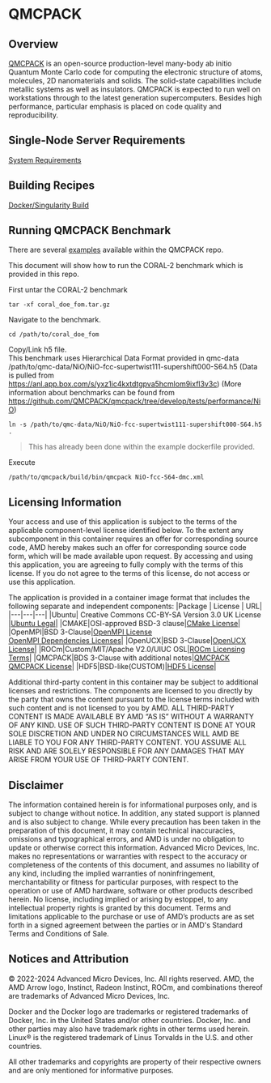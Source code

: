 # QMCPACK


## Overview
[QMCPACK](https://github.com/QMCPACK/qmcpack) is an open-source production-level many-body ab initio Quantum Monte Carlo code for computing the electronic structure of atoms, molecules, 2D nanomaterials and solids. The solid-state capabilities include metallic systems as well as insulators. QMCPACK is expected to run well on workstations through to the latest generation supercomputers. Besides high performance, particular emphasis is placed on code quality and reproducibility.



## Single-Node Server Requirements
[System Requirements](/README.md#single-node-server-requirements) 


## Building Recipes
[Docker/Singularity Build](/qmcpack/docker/)

## Running QMCPACK Benchmark
There are several [examples](https://github.com/QMCPACK/qmcpack/tree/develop/examples) available within the QMCPACK repo.

This document will show how to run the CORAL-2 benchmark which is provided in this repo.

First untar the CORAL-2 benchmark
```
tar -xf coral_doe_fom.tar.gz
```
Navigate to the benchmark. 
```
cd /path/to/coral_doe_fom 
```
Copy/Link h5 file.  
This benchmark uses Hierarchical Data Format provided in qmc-data /path/to/qmc-data/NiO/NiO-fcc-supertwist111-supershift000-S64.h5 
(Data is pulled from https://anl.app.box.com/s/yxz1ic4kxtdtgpva5hcmlom9ixfl3v3c)
(More information about benchmarks can be found from https://github.com/QMCPACK/qmcpack/tree/develop/tests/performance/NiO)
```
ln -s /path/to/qmc-data/NiO/NiO-fcc-supertwist111-supershift000-S64.h5 .
```
> This has already been done within the example dockerfile provided. 

Execute  
```
/path/to/qmcpack/build/bin/qmcpack NiO-fcc-S64-dmc.xml
```
## Licensing Information
Your access and use of this application is subject to the terms of the applicable component-level license identified below. To the extent any subcomponent in this container requires an offer for corresponding source code, AMD hereby makes such an offer for corresponding source code form, which will be made available upon request. By accessing and using this application, you are agreeing to fully comply with the terms of this license. If you do not agree to the terms of this license, do not access or use this application.

The application is provided in a container image format that includes the following separate and independent components: 
|Package | License | URL|
|---|---|---|
|Ubuntu| Creative Commons CC-BY-SA Version 3.0 UK License |[Ubuntu Legal](https://ubuntu.com/legal)|
|CMAKE|OSI-approved BSD-3 clause|[CMake License](https://cmake.org/licensing/)|
|OpenMPI|BSD 3-Clause|[OpenMPI License](https://www-lb.open-mpi.org/community/license.php)<br /> [OpenMPI Dependencies Licenses](https://docs.open-mpi.org/en/v5.0.x/license/index.html)|
|OpenUCX|BSD 3-Clause|[OpenUCX License](https://openucx.org/license/)|
|ROCm|Custom/MIT/Apache V2.0/UIUC OSL|[ROCm Licensing Terms](https://rocm.docs.amd.com/en/latest/release/licensing.html)|
|QMCPACK|BDS 3-Clause with additional notes|[QMCPACK](https://github.com/QMCPACK/qmcpack) <br /> [QMCPACK License](https://github.com/QMCPACK/qmcpack/blob/develop/LICENSE)|
|HDF5|BSD-like(CUSTOM)|[HDF5 License](https://github.com/HDFGroup/hdf5/blob/develop/COPYING)|

Additional third-party content in this container may be subject to additional licenses and restrictions. The components are licensed to you directly by the party that owns the content pursuant to the license terms included with such content and is not licensed to you by AMD. ALL THIRD-PARTY CONTENT IS MADE AVAILABLE BY AMD “AS IS” WITHOUT A WARRANTY OF ANY KIND. USE OF SUCH THIRD-PARTY CONTENT IS DONE AT YOUR SOLE DISCRETION AND UNDER NO CIRCUMSTANCES WILL AMD BE LIABLE TO YOU FOR ANY THIRD-PARTY CONTENT. YOU ASSUME ALL RISK AND ARE SOLELY RESPONSIBLE FOR ANY DAMAGES THAT MAY ARISE FROM YOUR USE OF THIRD-PARTY CONTENT.

## Disclaimer
The information contained herein is for informational purposes only, and is subject to change without notice. In addition, any stated support is planned and is also subject to change. While every precaution has been taken in the preparation of this document, it may contain technical inaccuracies, omissions and typographical errors, and AMD is under no obligation to update or otherwise correct this information. Advanced Micro Devices, Inc. makes no representations or warranties with respect to the accuracy or completeness of the contents of this document, and assumes no liability of any kind, including the implied warranties of noninfringement, merchantability or fitness for particular purposes, with respect to the operation or use of AMD hardware, software or other products described herein. No license, including implied or arising by estoppel, to any intellectual property rights is granted by this document. Terms and limitations applicable to the purchase or use of AMD’s products are as set forth in a signed agreement between the parties or in AMD's Standard Terms and Conditions of Sale.

## Notices and Attribution
© 2022-2024 Advanced Micro Devices, Inc. All rights reserved. AMD, the AMD Arrow logo, Instinct, Radeon Instinct, ROCm, and combinations thereof are trademarks of Advanced Micro Devices, Inc.

Docker and the Docker logo are trademarks or registered trademarks of Docker, Inc. in the United States and/or other countries. Docker, Inc. and other parties may also have trademark rights in other terms used herein. Linux® is the registered trademark of Linus Torvalds in the U.S. and other countries.

All other trademarks and copyrights are property of their respective owners and are only mentioned for informative purposes.

